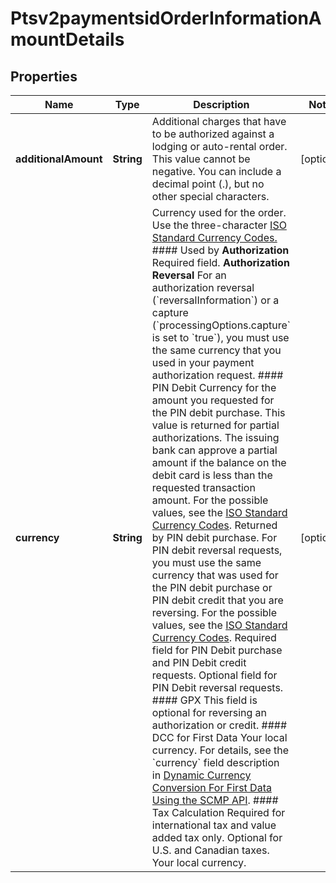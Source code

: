
# Ptsv2paymentsidOrderInformationAmountDetails

## Properties
Name | Type | Description | Notes
------------ | ------------- | ------------- | -------------
**additionalAmount** | **String** | Additional charges that have to be authorized against a lodging or auto-rental order. This value cannot be negative. You can include a decimal point (.), but no other special characters.  |  [optional]
**currency** | **String** | Currency used for the order. Use the three-character [ISO Standard Currency Codes.](http://apps.cybersource.com/library/documentation/sbc/quickref/currencies.pdf)  #### Used by **Authorization** Required field.  **Authorization Reversal** For an authorization reversal (&#x60;reversalInformation&#x60;) or a capture (&#x60;processingOptions.capture&#x60; is set to &#x60;true&#x60;), you must use the same currency that you used in your payment authorization request.  #### PIN Debit Currency for the amount you requested for the PIN debit purchase. This value is returned for partial authorizations. The issuing bank can approve a partial amount if the balance on the debit card is less than the requested transaction amount. For the possible values, see the [ISO Standard Currency Codes](https://developer.cybersource.com/library/documentation/sbc/quickref/currencies.pdf). Returned by PIN debit purchase.  For PIN debit reversal requests, you must use the same currency that was used for the PIN debit purchase or PIN debit credit that you are reversing. For the possible values, see the [ISO Standard Currency Codes](https://developer.cybersource.com/library/documentation/sbc/quickref/currencies.pdf).  Required field for PIN Debit purchase and PIN Debit credit requests. Optional field for PIN Debit reversal requests.  #### GPX This field is optional for reversing an authorization or credit.  #### DCC for First Data Your local currency. For details, see the &#x60;currency&#x60; field description in [Dynamic Currency Conversion For First Data Using the SCMP API](http://apps.cybersource.com/library/documentation/dev_guides/DCC_FirstData_SCMP/DCC_FirstData_SCMP_API.pdf).  #### Tax Calculation Required for international tax and value added tax only. Optional for U.S. and Canadian taxes. Your local currency.  |  [optional]



